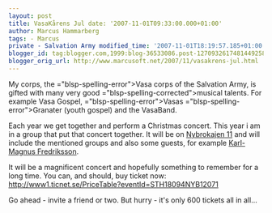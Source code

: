 ```yaml
---
layout: post
title: VasaKårens Jul date: '2007-11-01T09:33:00.000+01:00'
author: Marcus Hammarberg
tags: - Marcus
private - Salvation Army modified_time: '2007-11-01T18:19:57.185+01:00'
blogger_id: tag:blogger.com,1999:blog-36533086.post-1270932617481449258
blogger_orig_url: http://www.marcusoft.net/2007/11/vasakrens-jul.html
---
```


My corps, the <span>="blsp-spelling-error">Vasa</span> corps of the Salvation Army, is
gifted with many very good <span>="blsp-spelling-corrected">musical</span> talents. For example
<span id="SPELLING_ERROR_2" class="blsp-spelling-error">Vasa</span>
Gospel, <span>="blsp-spelling-error">Vasas</span> <span>="blsp-spelling-error">Granater</span> (youth gospel) and the <span
id="SPELLING_ERROR_5" class="blsp-spelling-error">VasaBand</span>.

Each year we get together and perform a Christmas concert. This year i
am in a group that put that concert together. It will be on [<span
id="SPELLING_ERROR_6" class="blsp-spelling-error">Nybrokajen</span>
11](http://www.nybrokajen11.rikskonserter.se/) and will include the
mentioned groups and also some guests, for example [Karl-<span
id="SPELLING_ERROR_7" class="blsp-spelling-error">Magnus</span> <span
id="SPELLING_ERROR_8"
class="blsp-spelling-error">Fredriksson</span>](http://www.musiken.nu/).

It will be a magnificent concert and hopefully something to remember for
a long time. You can, and should, buy ticket now:
<http://www1.ticnet.se/PriceTable?eventId=STH18094NYB12071>

Go ahead - invite a friend or two. But hurry - it's only 600 tickets all
in all...

